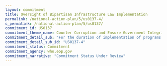```yaml
---
layout: commitment
title: Oversight of Bipartisan Infrastructure Law Implementation
permalink: /national-action-plan/5/us0137-4/
c_permalink: /national-action-plan/5/us0137/
commitment_id: US0137
commitment_theme_name: Counter Corruption and Ensure Government Integrity and Accountability to the Public
commitment_detail_sub: "For the duration of implementation of programs in BIL, the Biden-Harris Administration commits to implementing this guidance by... reducing barriers faced by State, local, Tribal, and territorial governments in accessing infrastructure funding opportunities, including through outreach, engage- ment, and technical assistance."
commitment_detail_sub_id: "US0137-4"
commitment_status: Commitment
commitment_agency: who.eop.gov
commitment_narrative: "Commitment Status Under Review"
---
```


